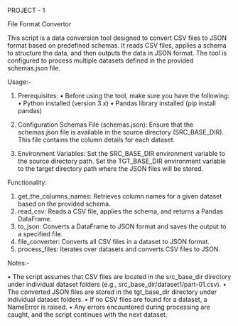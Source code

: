 PROJECT - 1

File Format Convertor

This script is a data conversion tool designed to convert CSV files to JSON format based on predefined schemas. 
It reads CSV files, applies a schema to structure the data, and then outputs the data in JSON format. 
The tool is configured to process multiple datasets defined in the provided schemas.json file.

Usage:-
1. Prerequisites:
•	Before using the tool, make sure you have the following:
•	Python installed (version 3.x)
•	Pandas library installed (pip install pandas)

1.	Configuration
Schemas File (schemas.json): Ensure that the schemas.json file is available in the source directory (SRC_BASE_DIR). This file contains the column details for each dataset.
2.	 Environment Variables:
Set the SRC_BASE_DIR environment variable to the source directory path.
Set the TGT_BASE_DIR environment variable to the target directory path where the JSON files will be stored.

Functionality:

  1.	get_the_columns_names: Retrieves column names for a given dataset based on the provided schema.
  2.	read_csv: Reads a CSV file, applies the schema, and returns a Pandas DataFrame.
  3.	to_json: Converts a DataFrame to JSON format and saves the output to a specified file.
  4.	file_converter: Converts all CSV files in a dataset to JSON format.
  5.	process_files: Iterates over datasets and converts CSV files to JSON.

Notes:-

•	The script assumes that CSV files are located in the src_base_dir directory under individual dataset folders (e.g., src_base_dir/dataset1/part-01.csv).
•	The converted JSON files are stored in the tgt_base_dir directory under individual dataset folders.
•	If no CSV files are found for a dataset, a NameError is raised.
•	Any errors encountered during processing are caught, and the script continues with the next dataset.
